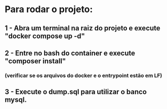 # Para rodar o projeto:

## 1 - Abra um terminal na raiz do projeto e execute "docker compose up -d"

## 2 - Entre no bash do container e execute "composer install" 

### (verificar se os arquivos do docker e o entrypoint estão em LF)

## 3 - Execute o dump.sql para utilizar o banco mysql.